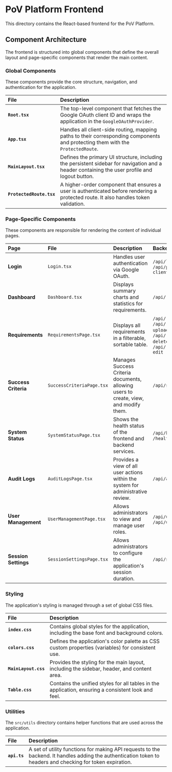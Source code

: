 # PoV Platform Frontend

This directory contains the React-based frontend for the PoV Platform.

## Component Architecture

The frontend is structured into global components that define the overall layout and page-specific components that render the main content.

### Global Components

These components provide the core structure, navigation, and authentication for the application.

| File | Description |
| :--- | :--- |
| **`Root.tsx`** | The top-level component that fetches the Google OAuth client ID and wraps the application in the `GoogleOAuthProvider`. |
| **`App.tsx`** | Handles all client-side routing, mapping paths to their corresponding components and protecting them with the `ProtectedRoute`. |
| **`MainLayout.tsx`** | Defines the primary UI structure, including the persistent sidebar for navigation and a header containing the user profile and logout button. |
| **`ProtectedRoute.tsx`** | A higher-order component that ensures a user is authenticated before rendering a protected route. It also handles token validation. |

### Page-Specific Components

These components are responsible for rendering the content of individual pages.

| Page | File | Description | Backend API Endpoints |
| :--- | :--- | :--- | :--- |
| **Login** | `Login.tsx` | Handles user authentication via Google OAuth. | `/api/login`, `/api/public-google-client-id` |
| **Dashboard** | `Dashboard.tsx` | Displays summary charts and statistics for requirements. | `/api/requirements` |
| **Requirements**|`RequirementsPage.tsx`| Displays all requirements in a filterable, sortable table. | `/api/requirements`, `/api/requirements/bulk-upload`, `/api/requirements/mass-delete`, `/api/requirements/mass-edit` |
| **Success Criteria** | `SuccessCriteriaPage.tsx` | Manages Success Criteria documents, allowing users to create, view, and modify them. | `/api/success-criteria` |
| **System Status** | `SystemStatusPage.tsx` | Shows the health status of the frontend and backend services. | `/api/health`, `/health.json` |
| **Audit Logs** | `AuditLogsPage.tsx` | Provides a view of all user actions within the system for administrative review. | `/api/audit-logs` |
| **User Management** | `UserManagementPage.tsx` | Allows administrators to view and manage user roles. | `/api/users`, `/api/users/promote` |
| **Session Settings**|`SessionSettingsPage.tsx`| Allows administrators to configure the application's session duration. | `/api/session-config` |

### Styling

The application's styling is managed through a set of global CSS files.

| File | Description |
| :--- | :--- |
| **`index.css`** | Contains global styles for the application, including the base font and background colors. |
| **`colors.css`** | Defines the application's color palette as CSS custom properties (variables) for consistent use. |
| **`MainLayout.css`** | Provides the styling for the main layout, including the sidebar, header, and content area. |
| **`Table.css`** | Contains the unified styles for all tables in the application, ensuring a consistent look and feel. |

### Utilities

The `src/utils` directory contains helper functions that are used across the application.

| File | Description |
| :--- | :--- |
| **`api.ts`** | A set of utility functions for making API requests to the backend. It handles adding the authentication token to headers and checking for token expiration. |

